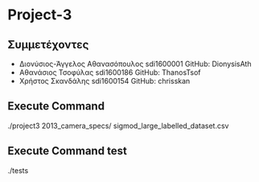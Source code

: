 # Project-3

## Συμμετέχοντες

* Διονύσιος-Άγγελος Αθανασόπουλος sdi1600001   GitHub: DionysisAth 
* Αθανάσιος Τσοφύλας sdi1600186                GitHub: ThanosTsof 
* Χρήστος Σκανδάλης sdi1600154                 GitHub: chrisskan 


## Execute Command
./project3 2013_camera_specs/ sigmod_large_labelled_dataset.csv

## Execute Command test
./tests
